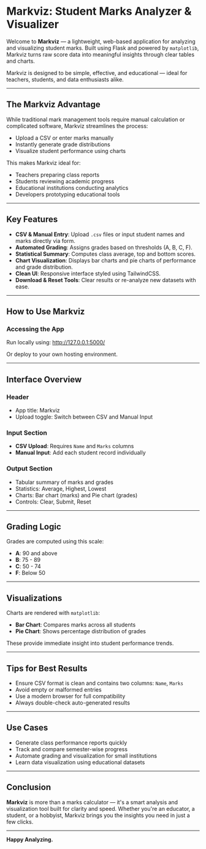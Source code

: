 # Markviz: Student Marks Analyzer & Visualizer

Welcome to **Markviz** — a lightweight, web-based application for analyzing and visualizing student marks. Built using Flask and powered by `matplotlib`, Markviz turns raw score data into meaningful insights through clear tables and charts.

 Markviz is designed to be simple, effective, and educational — ideal for teachers, students, and data enthusiasts alike.

---

## The Markviz Advantage

While traditional mark management tools require manual calculation or complicated software, Markviz streamlines the process:

- Upload a CSV or enter marks manually
- Instantly generate grade distributions
- Visualize student performance using charts

This makes Markviz ideal for:

- Teachers preparing class reports
- Students reviewing academic progress
- Educational institutions conducting analytics
- Developers prototyping educational tools

---

## Key Features

- **CSV & Manual Entry**: Upload `.csv` files or input student names and marks directly via form.
- **Automated Grading**: Assigns grades based on thresholds (A, B, C, F).
- **Statistical Summary**: Computes class average, top and bottom scores.
- **Chart Visualization**: Displays bar charts and pie charts of performance and grade distribution.
- **Clean UI**: Responsive interface styled using TailwindCSS.
- **Download & Reset Tools**: Clear results or re-analyze new datasets with ease.

---

## How to Use Markviz

### Accessing the App

Run locally using:
http://127.0.0.1:5000/


Or deploy to your own hosting environment.

---

## Interface Overview

### Header
- App title: Markviz
- Upload toggle: Switch between CSV and Manual Input

### Input Section
- **CSV Upload**: Requires `Name` and `Marks` columns
- **Manual Input**: Add each student record individually

### Output Section
- Tabular summary of marks and grades
- Statistics: Average, Highest, Lowest
- Charts: Bar chart (marks) and Pie chart (grades)
- Controls: Clear, Submit, Reset

---

## Grading Logic

Grades are computed using this scale:

- **A**: 90 and above  
- **B**: 75 - 89  
- **C**: 50 - 74  
- **F**: Below 50

---

## Visualizations

Charts are rendered with `matplotlib`:

- **Bar Chart**: Compares marks across all students
- **Pie Chart**: Shows percentage distribution of grades

These provide immediate insight into student performance trends.

---

## Tips for Best Results

- Ensure CSV format is clean and contains two columns: `Name`, `Marks`
- Avoid empty or malformed entries
- Use a modern browser for full compatibility
- Always double-check auto-generated results

---

## Use Cases

- Generate class performance reports quickly
- Track and compare semester-wise progress
- Automate grading and visualization for small institutions
- Learn data visualization using educational datasets

---

## Conclusion

**Markviz** is more than a marks calculator — it's a smart analysis and visualization tool built for clarity and speed. Whether you're an educator, a student, or a hobbyist, Markviz brings you the insights you need in just a few clicks.

---

**Happy Analyzing.**
